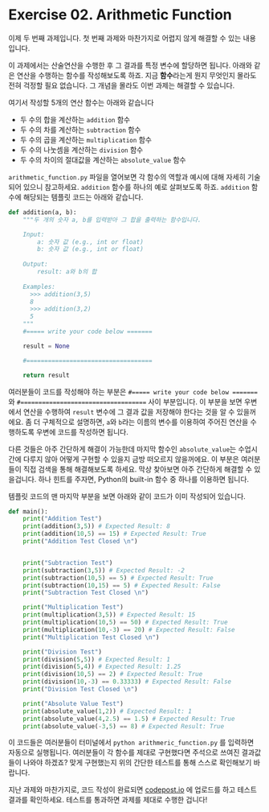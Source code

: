 # Exercise 02. Arithmetic Function

이제 두 번째 과제입니다. 첫 번째 과제와 마찬가지로 어렵지 않게 해결할 수 있는 내용입니다.

이 과제에서는 산술연산을 수행한 후 그 결과를 특정 변수에 할당하면 됩니다. 아래와 같은 연산을 수행하는 함수를 작성해보도록 하죠. 지금 **함수**라는게 뭔지 무엇인지 몰라도 전혀 걱정할 필요 없습니다. 그 개념을 몰라도 이번 과제는 해결할 수 있습니다.

여기서 작성할 5개의 연산 함수는 아래와 같습니다
* 두 수의 합을 계산하는 `addition` 함수
* 두 수의 차를 계산하는 `subtraction` 함수
* 두 수의 곱을 계산하는 `multiplication` 함수
* 두 수의 나눗셈을 계산하는 `division` 함수
* 두 수의 차이의 절대값을 계산하는 `absolute_value` 함수

`arithmetic_function.py` 파일을 열어보면 각 함수의 역할과 예시에 대해 자세히 기술되어 있으니 참고하세요. `addition` 함수를 하나의 예로 살펴보도록 하죠. `addition` 함수에 해당되는 템플릿 코드는 아래와 같습니다.

``` python
def addition(a, b):
    """두 개의 숫자 a, b를 입력받아 그 합을 출력하는 함수입니다.

    Input:
        a: 숫자 값 (e.g., int or float)
        b: 숫자 값 (e.g., int or float)
    
    Output:
        result: a와 b의 합
    
    Examples:
      >>> addition(3,5)
      8
      >>> addition(3,2)
      5
    """
    #===== write your code below =======

    result = None

    #===================================

    return result
```

여러분들이 코드를 작성해야 하는 부분은 `#===== write your code below =======`와 `#===================================` 사이 부분입니다. 이 부분을 보면 우변에서 연산을 수행하여 `result` 변수에 그 결과 값을 저장해야 한다는 것을 알 수 있을꺼에요. 좀 더 구체적으로 설명하면, `a`와 `b`라는 이름의 변수를 이용하여 주어진 연산을 수행하도록 우변에 코드를 작성하면 됩니다.

다른 것들은 아주 간단하게 해결이 가능한데 마지막 함수인 `absolute_value`는 수업시간에 다루지 않아 어떻게 구현할 수 있을지 금방 떠오르지 않을꺼에요. 이 부분은 여러분들이 직접 검색을 통해 해결해보도록 하세요. 막상 찾아보면 아주 간단하게 해결할 수 있을겁니다. 하나 힌트를 주자면, Python의 built-in 함수 중 하나를 이용하면 됩니다.

템플릿 코드의 맨 마지막 부분을 보면 아래와 같이 코드가 이미 작성되어 있습니다.

``` python
def main():
    print("Addition Test")
    print(addition(3,5)) # Expected Result: 8
    print(addition(10,5) == 15) # Expected Result: True
    print("Addition Test Closed \n")


    print("Subtraction Test")
    print(subtraction(3,5)) # Expected Result: -2
    print(subtraction(10,5) == 5) # Expected Result: True
    print(subtraction(10,15) == 5) # Expected Result: False
    print("Subtraction Test Closed \n")

    print("Multiplication Test")
    print(multiplication(3,5)) # Expected Result: 15
    print(multiplication(10,5) == 50) # Expected Result: True
    print(multiplication(10,-3) == 20) # Expected Result: False
    print("Multiplication Test Closed \n")

    print("Division Test")
    print(division(5,5)) # Expected Result: 1
    print(division(5,4)) # Expected Result: 1.25
    print(division(10,5) == 2) # Expected Result: True
    print(division(10,-3) == 0.33333) # Expected Result: False
    print("Division Test Closed \n")

    print("Absolute Value Test")
    print(absolute_value(1,2)) # Expected Result: 1
    print(absolute_value(4,2.5) == 1.5) # Expected Result: True
    print(absolute_value(-3,5) == 8) # Expected Result: True
```

이 코드들은 여러분들이 터미널에서 `python arithmeric_function.py` 를 입력하면 자동으로 실행됩니다. 여러분들이 각 함수를 제대로 구현했다면 주석으로 쓰여진 결과값들이 나와야 하겠죠? 맞게 구현했는지 위의 간단한 테스트를 통해 스스로 확인해보기 바랍니다.

지난 과제와 마찬가지로, 코드 작성이 완료되면 [codepost.io](https://codepost.io/) 에 업로드를 하고 테스트 결과를 확인하세요. 테스트를 통과하면 과제를 제대로 수행한 겁니다!